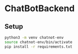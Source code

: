 # ChatBotBackend

## Setup

```bash
python3 -m venv chatnot-env
source chatnot-env/bin/activate
pip install -r requirements.txt
